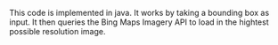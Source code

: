 This code is implemented in java. It works by taking a bounding box as input. It then queries the Bing Maps Imagery API to load in the hightest possible resolution image.
